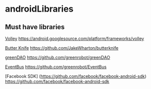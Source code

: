 # androidLibraries
## Must have libraries
[Volley](https://android.googlesource.com/platform/frameworks/volley) https://android.googlesource.com/platform/frameworks/volley

[Butter Knife](https://github.com/JakeWharton/butterknife) https://github.com/JakeWharton/butterknife

[greenDAO](https://github.com/greenrobot/greenDAO) https://github.com/greenrobot/greenDAO

[EventBus](https://github.com/greenrobot/EventBus) https://github.com/greenrobot/EventBus

[Facebook SDK] (https://github.com/facebook/facebook-android-sdk) https://github.com/facebook/facebook-android-sdk

